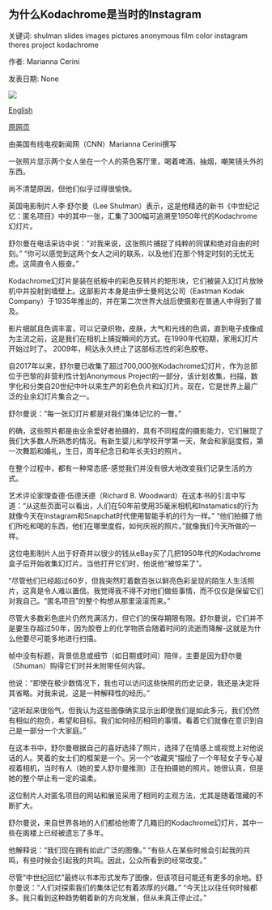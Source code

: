 ## 为什么Kodachrome是当时的Instagram

关键词: shulman slides images pictures anonymous film color instagram theres project kodachrome

作者: Marianna Cerini

发表日期: None

![](https://cdn.cnn.com/cnnnext/dam/assets/191204123845-midcentury-memories-tease-3-super-tease.jpg)

[English](Why%20Kodachrome%20was%20the%20Instagram%20of%20its%20time.md)

[原网页](https://edition.cnn.com/style/article/mid-century-memories-kodachrome/index.html)

由美国有线电视新闻网（CNN）Marianna Cerini撰写

一张照片显示两个女人坐在一个人的茶色客厅里，喝着啤酒，抽烟，嘲笑镜头外的东西。

尚不清楚原因，但他们似乎过得很愉快。

英国电影制片人李·舒尔曼（Lee Shulman）表示，这是他精选的新书《中世纪记忆：匿名项目》中的其中一张，汇集了300幅可追溯至1950年代的Kodachrome幻灯片。

舒尔曼在电话采访中说：“对我来说，这张照片捕捉了纯粹的同谋和绝对自由的时刻。” “你可以感觉到这两个女人之间的联系，以及他们在那个特定时刻的无忧无虑。这简直令人振奋。”

Kodachrome幻灯片是装在纸板中的彩色反转片的矩形块，它们被装入幻灯片放映机中并投射到墙壁上。这部影片本身是由伊士曼柯达公司（Eastman Kodak Company）于1935年推出的，并在第二次世界大战后使摄影在普通人中得到了普及。

影片细腻且色调丰富，可以记录织物，皮肤，大气和光线的色调，直到电子成像成为主流之前，这是我们在相机上捕捉瞬间的方式。在1990年代初期，家用幻灯片开始过时了。 2009年，柯达永久终止了这部标志性的彩色胶卷。

自2017年以来，舒尔曼已收集了超过700,000张Kodachrome幻灯片，作为总部位于巴黎的非营利性计划Anonymous Project的一部分，该计划收集，扫描，数字化和分类自20世纪中叶以来生产的彩色负片和幻灯片。现在，它是世界上最广泛的业余幻灯片集合之一。

舒尔曼说：“每一张幻灯片都是对我们集体记忆的一瞥。”

的确，这些照片都是由业余爱好者拍摄的，具有不同程度的摄影能力，它们展现了我们大多数人所熟悉的情况。有新生婴儿和学校开学第一天，聚会和家庭度假，第一次舞蹈和婚礼，生日，周年纪念日和年长夫妇的照片。

在整个过程中，都有一种常态感-感觉我们并没有很大地改变我们记录生活的方式。

艺术评论家理查德·伍德沃德（Richard B. Woodward）在这本书的引言中写道：“从这些页面可以看出，人们在50年前使用35毫米相机和Instamatics的行为就像今天在Instagram和Snapchat时代使用智能手机的行为一样。” “他们拍摄了他们所吃和喝的东西，他们在哪里度假，如何庆祝的照片。”就像我们今天所做的一样。

这位电影制片人出于好奇并以很少的钱从eBay买了几把1950年代的Kodachrome盒子后开始收集幻灯片。当他打开它们时，他说他“被惊呆了”。

“尽管他们已经超过60岁，但我突然盯着数百张以鲜亮色彩呈现的陌生人生活照片，这真是令人难以置信。我觉得我不得不对他们做些事情，而不仅仅是保留它们对我自己。“匿名项目”的整个构想从那里滚滚而来。”

尽管大多数彩色底片仍然充满活力，但它们的保存期限有限。舒尔曼说，它们并不是要生存超过50年，因为胶卷上的化学物质会随着时间的流逝而降解-这就是为什么他要尽可能多地进行扫描。

帧中没有标题，背景信息或细节（如日期或时间）陪伴，主要是因为舒尔曼（Shuman）购得它们时并未附带任何内容。

他说：“即使在极少数情况下，我也可以访问这些快照的历史记录，我还是决定将其省略。对我来说，这是一种解释性的经历。”

“这听起来很俗气，但我认为这些图像确实显示出即使我们是如此多元，我们仍然有相似的抱负，希望和目标。我们如何经历相同的事情。看着它们就像在意识到自己是一部分一个大家庭。”

在这本书中，舒尔曼根据自己的喜好选择了照片，选择了在情感上或视觉上对他说话的人。笑着的女士们的框架是一个。另一个“收藏夹”描绘了一个年轻女子专心凝视着相机，当时有人（她的爱人舒尔曼推测）正在拍摄她的照片。她很认真，但是她的整个举止有一定的温柔。

这位制片人对匿名项目的网站和展览采用了相同的主观方法，尤其是随着馆藏的不断扩大。

舒尔曼说，来自世界各地的人们都给他寄了几箱旧的Kodachrome幻灯片，其中一些在阁楼上已经被遗忘了多年。

他解释说：“我们现在拥有如此广泛的图像。” “有些人在某些时候会引起我的共鸣，有些时候会引起我的共鸣。因此，公众所看到的经常改变。”

尽管“中世纪回忆”最终以书本形式发布了图像，但该项目可能还有更多的余地。舒尔曼说：“人们对探索我们的集体记忆有着浓厚的兴趣。” “今天比以往任何时候都多。我只看到这种趋势朝着新的方向发展，但从未真正停止过。”